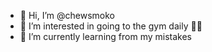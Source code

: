 - 👋 Hi, I’m @chewsmoko
- 👀 I’m interested in going to the gym daily 💪💪
- 🌱 I’m currently learning from my mistakes

<!---
chewsmoko/chewsmoko is a ✨ special ✨ repository because its `README.md` (this file) appears on your GitHub profile.
You can click the Preview link to take a look at your changes.
--->
